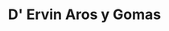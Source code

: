 ---
title: "D' Ervin Aros y Gomas"
url: /santo-domingo-este/d-ervin-aros-y-gomas/
shop: neumáticos
---